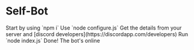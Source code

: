 <h1>Self-Bot</h1>
Start by using `npm i` 
Use `node configure.js`
Get the details from your server and [discord developers](https://discordapp.com/developers)
Run `node index.js` 
Done! The bot's online

